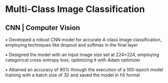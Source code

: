 # Multi-Class Image Classification
## CNN | Computer Vision

• Developed a robust CNN model for accurate 4-class image classification, employing techniques like dropout and softmax in the final layer 

• Designed the model with an input image size set at 224×224, employing categorical cross-entropy loss, optimizing it with Adam optimizer 

• Attained an accuracy of 90% through the execution of a 100-epoch model training with a batch size of 32 and saved the model in h5 format
